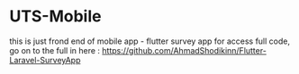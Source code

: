 # UTS-Mobile

this is just frond end of mobile app - flutter survey app
for access full code, go on to the full in here : https://github.com/AhmadShodikinn/Flutter-Laravel-SurveyApp
